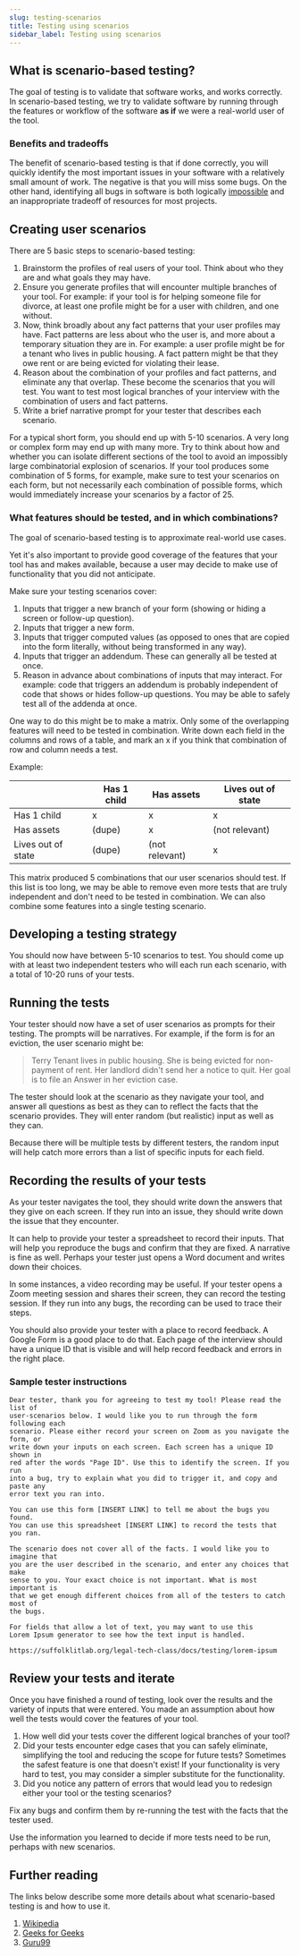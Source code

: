 ```yaml
---
slug: testing-scenarios
title: Testing using scenarios
sidebar_label: Testing using scenarios
---
```


## What is scenario-based testing?

The goal of testing is to validate that software works, and works correctly. In
scenario-based testing, we try to validate software by running through the
features or workflow of the software **as if** we were a real-world user of the
tool.

### Benefits and tradeoffs

The benefit of scenario-based testing is that if done correctly, you will
quickly identify the most important issues in your software with a relatively
small amount of work. The negative is that you will miss some bugs. On the other
hand, identifying all bugs in software is both logically
[impossible](https://en.wikipedia.org/wiki/Halting_problem) and an
inappropriate tradeoff of resources for most projects.

## Creating user scenarios

There are 5 basic steps to scenario-based testing:

1. Brainstorm the profiles of real users of your tool. Think about who they are
   and what goals they may have.
1. Ensure you generate profiles that will encounter multiple branches of your
   tool. For example: if your tool is for helping someone file for divorce, at
   least one profile might be for a user with children, and one without.
1. Now, think broadly about any fact patterns that your user profiles may have.
   Fact patterns are less about who the user is, and more about a temporary
   situation they are in. For example: a user profile might be for a tenant who
   lives in public housing. A fact pattern might be that they owe rent or are
   being evicted for violating their lease.
1. Reason about the combination of your profiles and fact patterns, and
   eliminate any that overlap. These become the scenarios that you will test.
   You want to test most logical branches of your interview with the combination
   of users and fact patterns.
1. Write a brief narrative prompt for your tester that describes each scenario.

For a typical short form, you should end up with 5-10 scenarios. A very long or
complex form may end up with many more. Try to think about how and whether you
can isolate different sections of the tool to avoid an impossibly large
combinatorial explosion of scenarios. If your tool produces some combination of
5 forms, for example, make sure to test your scenarios on each form, but not
necessarily each combination of possible forms, which would immediately increase
your scenarios by a factor of 25.

### What features should be tested, and in which combinations?

The goal of scenario-based testing is to approximate real-world use cases.

Yet it's also important to provide good coverage of the features that your tool has
and makes available, because a user may decide to make use of functionality that
you did not anticipate.

Make sure your testing scenarios cover:

1. Inputs that trigger a new branch of your form (showing or hiding a screen or
   follow-up question).
1. Inputs that trigger a new form.
1. Inputs that trigger computed values (as opposed to ones that are copied into
   the form literally, without being transformed in any way).
1. Inputs that trigger an addendum. These can generally all be tested at once.
1. Reason in advance about combinations of inputs that may interact. For
   example: code that triggers an addendum is probably independent of code that
   shows or hides follow-up questions. You may be able to safely test all of the
   addenda at once.

One way to do this might be to make a matrix. Only some of the overlapping
features will need to be tested in combination. Write down each field 
in the columns and rows of a table, and mark an x if you think that combination of
row and column needs a test.

Example:

&nbsp;      |Has 1 child | Has assets | Lives out of state
-------------|------------|------------|--------------------
Has 1 child | x           | x          | x
Has assets  | (dupe)      | x          |  (not relevant)
Lives out of state |(dupe)| (not relevant) | x

This matrix produced 5 combinations that our user scenarios should
test. If this list is too long, we may be able to remove even more
tests that are truly independent and don't need to be tested in 
combination. We can also combine some features into a single testing
scenario.

## Developing a testing strategy

You should now have between 5-10 scenarios to test. You should come up with at
least two independent testers who will each run each scenario, with a total of
10-20 runs of your tests.

## Running the tests

Your tester should now have a set of user scenarios as prompts for their
testing. The prompts will be narratives. For example, if the form is for an
eviction, the user scenario might be:

> Terry Tenant lives in public housing. She is being evicted for non-payment of
> rent. Her landlord didn't send her a notice to quit. Her goal is to file an
> Answer in her eviction case.

The tester should look at the scenario as they navigate your tool, and answer
all questions as best as they can to reflect the facts that the scenario
provides. They will enter random (but realistic) input as well as they can.

Because there will be multiple tests by different testers, the random input
will help catch more errors than a list of specific inputs for each field.

## Recording the results of your tests

As your tester navigates the tool, they should write down the answers that they
give on each screen. If they run into an issue, they should write down the issue
that they encounter.

It can help to provide your tester a spreadsheet to record their inputs. That
will help you reproduce the bugs and confirm that they are fixed. A narrative is
fine as well. Perhaps your tester just opens a Word document and writes down
their choices.

In some instances, a video recording may be useful. If your tester opens a Zoom
meeting session and shares their screen, they can record the testing session. If
they run into any bugs, the recording can be used to trace their steps.

You should also provide your tester with a place to record feedback. A Google
Form is a good place to do that. Each page of the interview should have a unique
ID that is visible and will help record feedback and errors in the right place.

### Sample tester instructions

```
Dear tester, thank you for agreeing to test my tool! Please read the list of
user-scenarios below. I would like you to run through the form following each
scenario. Please either record your screen on Zoom as you navigate the form, or
write down your inputs on each screen. Each screen has a unique ID shown in
red after the words "Page ID". Use this to identify the screen. If you run
into a bug, try to explain what you did to trigger it, and copy and paste any
error text you ran into.

You can use this form [INSERT LINK] to tell me about the bugs you found.
You can use this spreadsheet [INSERT LINK] to record the tests that you ran.

The scenario does not cover all of the facts. I would like you to imagine that
you are the user described in the scenario, and enter any choices that make
sense to you. Your exact choice is not important. What is most important is
that we get enough different choices from all of the testers to catch most of
the bugs.

For fields that allow a lot of text, you may want to use this 
Lorem Ipsum generator to see how the text input is handled.

https://suffolklitlab.org/legal-tech-class/docs/testing/lorem-ipsum

```

## Review your tests and iterate

Once you have finished a round of testing, look over the results and the
variety of inputs that were entered. You made an assumption about how well
the tests would cover the features of your tool.

1. How well did your tests cover the different logical branches of your tool?
1. Did your tests encounter edge cases that you can safely eliminate,
   simplifying the tool and reducing the scope for future tests? Sometimes the
   safest feature is one that doesn't exist! If your functionality is very
   hard to test, you may consider a simpler substitute for the functionality.
1. Did you notice any pattern of errors that would lead you to redesign either
   your tool or the testing scenarios?

Fix any bugs and confirm them by re-running the test with the facts that the
tester used.

Use the information you learned to decide if more tests need to be run, perhaps 
with new scenarios.

## Further reading

The links below describe some more details about what scenario-based testing is
and how to use it.

1. [Wikipedia](https://en.wikipedia.org/wiki/Scenario_testing)
1. [Geeks for Geeks](https://www.geeksforgeeks.org/software-testing-scenario-testing/)
1. [Guru99](https://www.guru99.com/test-scenario.html)